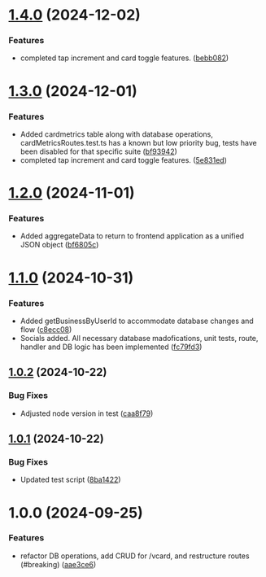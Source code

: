 # [1.4.0](https://github.com/wembleyWilliams/gg-marketing-tool-backend/compare/v1.3.0...v1.4.0) (2024-12-02)


### Features

* completed tap increment and card toggle features. ([bebb082](https://github.com/wembleyWilliams/gg-marketing-tool-backend/commit/bebb082d78e785520da93287c24416b9139e48e4))

# [1.3.0](https://github.com/wembleyWilliams/gg-marketing-tool-backend/compare/v1.2.0...v1.3.0) (2024-12-01)


### Features

* Added cardmetrics table along with  database operations, cardMetricsRoutes.test.ts has a known but low priority bug, tests have been disabled for that specific suite ([bf93942](https://github.com/wembleyWilliams/gg-marketing-tool-backend/commit/bf939425c5e21052b374c8a7d3be8e3e2ec5a61e))
* completed tap increment and card toggle features. ([5e831ed](https://github.com/wembleyWilliams/gg-marketing-tool-backend/commit/5e831ed069947b734e1062d7713abdd8b905eabc))

# [1.2.0](https://github.com/wembleyWilliams/gg-marketing-tool-backend/compare/v1.1.0...v1.2.0) (2024-11-01)


### Features

* Added aggregateData to return to frontend application as a unified JSON object ([bf6805c](https://github.com/wembleyWilliams/gg-marketing-tool-backend/commit/bf6805cd6050719db630a57fd0e802ccab3e914f))

# [1.1.0](https://github.com/wembleyWilliams/gg-marketing-tool-backend/compare/v1.0.2...v1.1.0) (2024-10-31)


### Features

* Added getBusinessByUserId to accommodate database changes and flow ([c8ecc08](https://github.com/wembleyWilliams/gg-marketing-tool-backend/commit/c8ecc08dc391d57c6975aacbeec6d7d790400329))
* Socials added. All necessary database madofications, unit tests, route, handler and DB logic has been implemented ([fc79fd3](https://github.com/wembleyWilliams/gg-marketing-tool-backend/commit/fc79fd37a6fab701e834cffe8aecdac0d38fcf58))

## [1.0.2](https://github.com/wembleyWilliams/gg-marketing-tool-backend/compare/v1.0.1...v1.0.2) (2024-10-22)


### Bug Fixes

* Adjusted node version in test ([caa8f79](https://github.com/wembleyWilliams/gg-marketing-tool-backend/commit/caa8f79de663d32bc7c3afeb252a3fce6eae85d0))

## [1.0.1](https://github.com/wembleyWilliams/gg-marketing-tool-backend/compare/v1.0.0...v1.0.1) (2024-10-22)


### Bug Fixes

* Updated test script ([8ba1422](https://github.com/wembleyWilliams/gg-marketing-tool-backend/commit/8ba14220d9323b73f76ceb6ea8f93807ab1411ca))

# 1.0.0 (2024-09-25)


### Features

* refactor DB operations, add CRUD for /vcard, and restructure routes (#breaking) ([aae3ce6](https://github.com/wembleyWilliams/gg-marketing-tool-backend/commit/aae3ce689e2ae2cab0367e41259e168e44367304))
